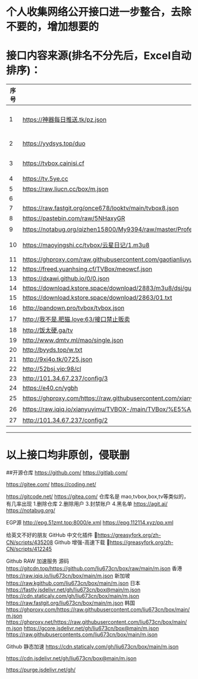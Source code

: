 # 个人收集网络公开接口进一步整合，去除不要的，增加想要的
# 接口内容来源(排名不分先后，Excel自动排序)：

| 序号 | 地址 | spider | 备注 |
|----|----|--------|----|
|  1  | https://神器每日推送.tk/pz.json |  无  | 神器精选（无法获取源文件） |
|   2 | https://yydsys.top/duo |   无    | 大聪明（无法获取源文件） |
|  3  |  https://tvbox.cainisi.cf  |   无    |  菜妮丝（无法获取源文件）  |
|   4 |  https://tv.5ye.cc  |   http://ftp6284928.host108.abeiyun.cn/jar/tvbox.txt     |  2哈社区  |
|   5 |  https://raw.liucn.cc/box/m.json  |   https://raw.liucn.cc/box/sub/jar/2212.jar     |    |
|  6  |  
|   7 |   https://raw.fastgit.org/once678/looktv/main/tvbox8.json |    https://shadowchiu369.github.io/TVBox/jar/sc.jar    |    |
|  8  |   https://pastebin.com/raw/5NHaxyGR |   https://ghproxy.com/https://raw.githubusercontent.com/FongMi/CatVodSpider/main/jar/custom_spider.jar     |  源自FongMi  |
|   9 |  https://notabug.org/qizhen15800/My9394/raw/master/ProfessionalEdition.m3u8  |    https://notabug.org/qizhen15800/My9394/raw/master/jar/不良帅.txt    | 不良帅   |
|  10  |  https://maoyingshi.cc/tvbox/云星日记/1.m3u8  |        | 云星日记 经常更新  |
|  11  |  https://ghproxy.com/raw.githubusercontent.com/gaotianliuyun/gao/master/js.json  |        |  gaotianliuyun  |
|  12  |  https://freed.yuanhsing.cf/TVBox/meowcf.json  |        |    |
|  13  |  https://dxawi.github.io/0/0.json  |        |  dxawi  |
|  14  |  https://download.kstore.space/download/2883/m3u8/dsj/guochan/mp1/1.m3u8  |        |    |
|  15  |  https://download.kstore.space/download/2863/01.txt  |        |    |
|  16  | http://pandown.pro/tvbox/tvbox.json   |    |巧技|
|  17  |  http://我不是.肥猫.love:63/接口禁止贩卖  |    |  肥猫  |
|  18  |  http://饭太硬.ga/tv  |    |  饭太硬  |
|19|http://www.dmtv.ml/mao/single.json|http://www.dmtv.ml/mao/jar/dmtv.jar||
|20|http://byyds.top/w.txt|https://download.kstore.space/download/3376/1128.jar||
|21|http://9xi4o.tk/0725.json|http://9xi4o.tk/0925.jar||
|22|http://52bsj.vip:98/cl|https://jihulab.com/ygbh1/box/-/raw/main/JAR/spider.jar||
|23|http://101.34.67.237/config/3|http://101.34.67.237/files/custom_spider_tang.jar||
|24|https://e40.cn/ygbh|||
|25|https://ghproxy.com/https://raw.githubusercontent.com/xianyuyimu/TVBOX-/main/TVBox/%E4%B8%80%E6%9C%A8%E8%87%AA%E7%94%A8.json||一木|
|26|https://raw.iqiq.io/xianyuyimu/TVBOX-/main/TVBox/%E5%A4%87%E7%94%A8.json||一木|
|27|http://101.34.67.237/config/2|小雅|

--------------------------------------------

# 以上接口均非原创，侵联删

##开源仓库
https://github.com/
https://gitlab.com/

https://gitee.com/
https://coding.net/

https://gitcode.net/
https://gitea.com/ 仓库名是 mao,tvbox,box,tv等类似的，有几率出现 1.删除仓库 2.删除用户 3.封禁账户 4.黑名单
https://agit.ai/
https://notabug.org/

EGP源
http://epg.51zmt.top:8000/e.xml
https://epg.112114.xyz/pp.xml

给英文不好的朋友
GitHub 中文化插件 🔰https://greasyfork.org/zh-CN/scripts/435208
Github 增强-高速下载 🔰https://greasyfork.org/zh-CN/scripts/412245

Github RAW 加速服务
源码 https://gitcdn.top/https://github.com/liu673cn/box/raw/main/m.json
香港 https://raw.iqiq.io/liu673cn/box/main/m.json
新加坡 https://raw.kgithub.com/liu673cn/box/main/m.json
日本
https://fastly.jsdelivr.net/gh/liu673cn/box@main/m.json
https://cdn.staticaly.com/gh/liu673cn/box/main/m.json
https://raw.fastgit.org/liu673cn/box/main/m.json
韩国
https://ghproxy.com/https://raw.githubusercontent.com/liu673cn/box/main/m.json
https://ghproxy.net/https://raw.githubusercontent.com/liu673cn/box/main/m.json
https://gcore.jsdelivr.net/gh/liu673cn/box@main/m.json
https://raw.githubusercontents.com/liu673cn/box/main/m.json

Github 静态加速
https://cdn.staticaly.com/gh/liu673cn/box/main/m.json

https://cdn.jsdelivr.net/gh/liu673cn/box@main/m.json

https://purge.jsdelivr.net/gh/

